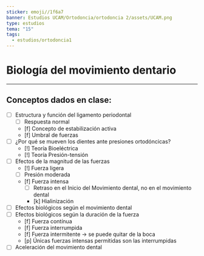 ```yaml
---
sticker: emoji//1f6a7
banner: Estudios UCAM/Ortodoncia/ortodoncia 2/assets/UCAM.png
type: estudios
tema: "15"
tags:
  - estudios/ortodoncia1
---
```

# Biología del movimiento dentario
___
## Conceptos dados en clase:
- [ ]  Estructura y función del ligamento periodontal
	- [ ] Respuesta normal
	- [f] Concepto de estabilización activa
	- [f] Umbral de fuerzas
- [ ] ¿Por qué se mueven los dientes ante presiones ortodóncicas?
	- [!] Teoría Bioeléctrica
	- [!] Teoría Presión-tensión
 - [ ] Efectos de la magnitud de las fuerzas
	 - [!] Fuerza ligera
	 - [ ] Presión moderada
	 - [f] Fuerza intensa
		 - [ ] Retraso en el Inicio del Movimiento dental, no en el movimiento dental
		 - [k] Hialinización 
- [ ] Efectos biológicos según el movimiento dental
- [ ] Efectos biológicos según la duración de la fuerza
	- [f] Fuerza contínua
	- [f] Fuerza interrumpida
	- [f] Fuerza intermitente -> se puede quitar de la boca
	- [p] Únicas fuerzas intensas permitidas son las interrumpidas  
- [ ] Aceleración del movimiento dental